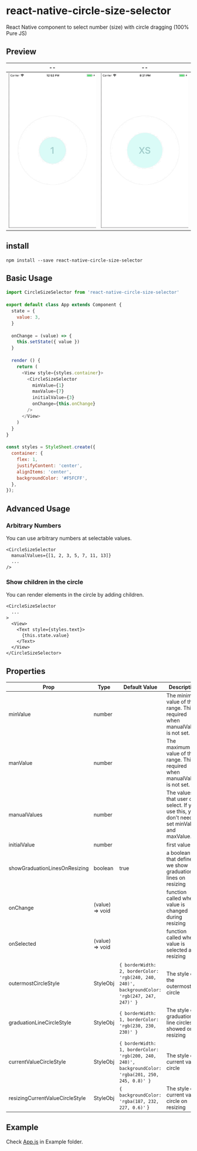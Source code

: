 # react-native-circle-size-selector

React Native component to select number (size) with circle dragging (100% Pure JS)

## Preview

|--|--|
|--|--|
|![](./docs/example-movie.gif)| ![](./docs/example-movie2.gif) |

## install

```
npm install --save react-native-circle-size-selector
```

## Basic Usage

```js
import CircleSizeSelector from 'react-native-circle-size-selector'

export default class App extends Component {
  state = {
    value: 3,
  }

  onChange = (value) => {
    this.setState({ value })
  }

  render () {
    return (
      <View style={styles.container}>
        <CircleSizeSelector
          minValue={1}
          maxValue={7}
          initialValue={3}
          onChange={this.onChange}
        />
      </View>
    )
  }
}

const styles = StyleSheet.create({
  container: {
    flex: 1,
    justifyContent: 'center',
    alignItems: 'center',
    backgroundColor: '#F5FCFF',
  },
});
```

## Advanced Usage


### Arbitrary Numbers

You can use arbitrary numbers at selectable values.

```
<CircleSizeSelector
  manualValues={[1, 2, 3, 5, 7, 11, 13]}
  ...
/>
```

### Show children in the circle

You can render elements in the circle by adding children.

```
<CircleSizeSelector
  ...
>
  <View>
    <Text style={styles.text}>
      {this.state.value}
    </Text>
  </View>
</CircleSizeSelector>
```

## Properties

| Prop | Type | Default Value | Description |
|--|--|--|--|
| minValue | number |  | The minimum value of the range. This is required when manualValues is not set. |
| manValue | number |  | The maximum value of the range. This is required when manualValues is not set. |
| manualValues | number  |   | The values that user can select. If you use this, you don't need to set minValue and maxValue. |
| initialValue | number  |   | first value |
| showGraduationLinesOnResizing | boolean |  true | a boolean that defines if we show graduation lines on resizing |
| onChange  | (value) => void |   | function called when value is changed during resizing |
| onSelected | (value) => void  |   | function called when value is selected after resizing  |
| outermostCircleStyle  | StyleObj | `{ borderWidth: 2, borderColor: 'rgb(240, 240, 240)', backgroundColor: 'rgb(247, 247, 247)' }`  | The style of the outermost circle |
| graduationLineCircleStyle | StyleObj  | `{ borderWidth: 1, borderColor: 'rgb(230, 230, 230)' }`  | The style of graduation line circles showed on resizing |
| currentValueCircleStyle  | StyleObj  | `{ borderWidth: 1, borderColor: 'rgb(200, 240, 240)', backgroundColor: 'rgba(201, 250, 245, 0.8)' }`  |  The style of current value circle |
| resizingCurrentValueCircleStyle | StyleObj | `{ backgroundColor: 'rgba(187, 232, 227, 0.6)'` }  | The style of current value circle on resizing |

## Example

Check [App.js](https://github.com/gaishimo/react-native-circle-size-selector/blob/master/Example/App.js) in Example folder.
